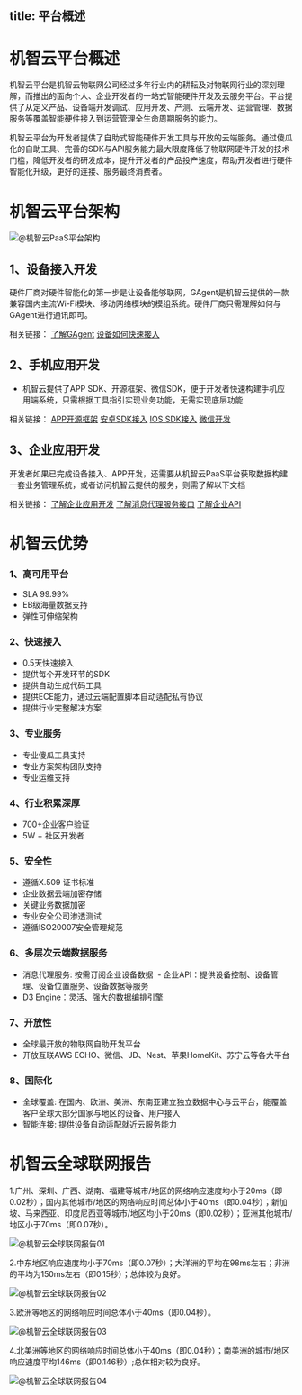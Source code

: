 title:  平台概述
---

# 机智云平台概述
机智云平台是机智云物联网公司经过多年行业内的耕耘及对物联网行业的深刻理解，而推出的面向个人、企业开发者的一站式智能硬件开发及云服务平台。平台提供了从定义产品、设备端开发调试、应用开发、产测、云端开发、运营管理、数据服务等覆盖智能硬件接入到运营管理全生命周期服务的能力。

机智云平台为开发者提供了自助式智能硬件开发工具与开放的云端服务。通过傻瓜化的自助工具、完善的SDK与API服务能力最大限度降低了物联网硬件开发的技术门槛，降低开发者的研发成本，提升开发者的产品投产速度，帮助开发者进行硬件智能化升级，更好的连接、服务最终消费者。

# 机智云平台架构

![@机智云PaaS平台架构](/assets/zh-cn/OverVeiw/arti03.png)


## 1、设备接入开发
硬件厂商对硬件智能化的第一步是让设备能够联网，GAgent是机智云提供的一款兼容国内主流Wi-Fi模块、移动网络模块的模组系统。硬件厂商只需理解如何与GAgent进行通讯即可。

相关链接：
 [了解GAgent](../deviceDev/gagent_info.html)
 [设备如何快速接入](/zh-cn/quickstart/设备快速接入.html)


## 2、手机应用开发
- 机智云提供了APP SDK、开源框架、微信SDK，便于开发者快速构建手机应用端系统，只需根据工具指引实现业务功能，无需实现底层功能

相关链接：
 [APP开源框架](/zh-cn/AppDev/iosframe.html)
 [安卓SDK接入](/zh-cn/AppDev/AndroidSDKA2.html)
 [IOS SDK接入](/zh-cn/AppDev/iOSSDKA2.html)
 [微信开发](/zh-cn/WechatDev/WeChatDev.html)

## 3、企业应用开发
开发者如果已完成设备接入、APP开发，还需要从机智云PaaS平台获取数据构建一套业务管理系统，或者访问机智云提供的服务，则需了解以下文档

相关链接：
 [了解企业应用开发](../Cloud/ent_dev.html)
 [了解消息代理服务接口](../Cloud/noti1.0.html)
 [了解企业API](../Cloud/enterprise_api.html)



# 机智云优势
### 1、高可用平台
 - SLA 99.99%
 - EB级海量数据支持
 - 弹性可伸缩架构
  
### 2、快速接入
 - 0.5天快速接入
 - 提供每个开发环节的SDK
 - 提供自动生成代码工具
 - 提供ECE能力，通过云端配置脚本自动适配私有协议
 - 提供行业完整解决方案
 
### 3、专业服务
 - 专业傻瓜工具支持
 - 专业方案架构团队支持
 - 专业运维支持
 
### 4、行业积累深厚
 - 700+企业客户验证
 - 5W + 社区开发者
 
### 5、安全性
 - 遵循X.509 证书标准
 - 企业数据云端加密存储
 - 关键业务数据加密
 - 专业安全公司渗透测试
 - 遵循ISO20007安全管理规范


### 6、多层次云端数据服务
  - 消息代理服务: 按需订阅企业设备数据
  - 企业API：提供设备控制、设备管理、设备位置服务、设备数据等服务
  - D3 Engine：灵活、强大的数据编排引擎

### 7、开放性
  - 全球最开放的物联网自助开发平台
  - 开放互联AWS ECHO、微信、JD、Nest、苹果HomeKit、苏宁云等各大平台

### 8、国际化

- 全球覆盖: 在国内、欧洲、美洲、东南亚建立独立数据中心与云平台，能覆盖客户全球大部分国家与地区的设备、用户接入
- 智能连接: 提供设备自动适配就近云服务能力


# 机智云全球联网报告

1.广州、深圳、广西、湖南、福建等城市/地区的网络响应速度均小于20ms（即0.02秒）；国内其他城市/地区的网络响应时间总体小于40ms（即0.04秒）；新加坡、马来西亚、印度尼西亚等城市/地区均小于20ms（即0.02秒）；亚洲其他城市/地区小于70ms（即0.07秒）。

![@机智云全球联网报告01](/assets/zh-cn/OverVeiw/GlobalReport_01.png)

2.中东地区响应速度均小于70ms（即0.07秒）；大洋洲的平均在98ms左右；非洲的平均为150ms左右（即0.15秒）；总体较为良好。

![@机智云全球联网报告02](/assets/zh-cn/OverVeiw/GlobalReport_02.png)

3.欧洲等地区的网络响应时间总体小于40ms（即0.04秒）。

![@机智云全球联网报告03](/assets/zh-cn/OverVeiw/GlobalReport_03.png)

4.北美洲等地区的网络响应时间总体小于40ms（即0.04秒）；南美洲的城市/地区响应速度平均146ms（即0.146秒）;总体相对较为良好。

![@机智云全球联网报告04](/assets/zh-cn/OverVeiw/GlobalReport_04.png)
